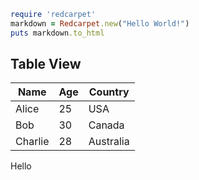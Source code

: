 ```ruby
require 'redcarpet'
markdown = Redcarpet.new("Hello World!")
puts markdown.to_html
```

## Table View
| Name     | Age | Country     |
|----------|-----|-------------|
| Alice    | 25  | USA         |
| Bob      | 30  | Canada      |
| Charlie  | 28  | Australia   |

Hello